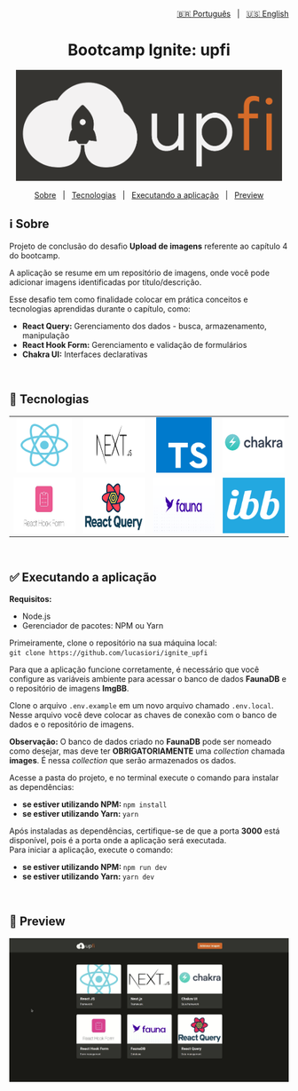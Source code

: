 <p align="right">
  <a href="https://github.com/lucasiori/ignite_upfi/blob/master/README.md">🇧🇷 Português</a> &nbsp;&nbsp;|&nbsp;&nbsp;
  <a href="https://github.com/lucasiori/ignite_upfi/blob/master/README.en-US.md">🇺🇸 English</a>
</p>

<h1 align="center">Bootcamp Ignite: upfi</h1>

<p align="center">
  <img src="https://github.com/lucasiori/ignite_upfi/blob/master/.github/logo.png" alt="Logo" height="200" />
</p>

<p align="center">
  <a href="#about">Sobre</a> &nbsp;&nbsp;|&nbsp;&nbsp;
  <a href="#techs">Tecnologias</a> &nbsp;&nbsp;|&nbsp;&nbsp;
  <a href="#running-application">Executando a aplicação</a> &nbsp;&nbsp;|&nbsp;&nbsp;
  <a href="#preview">Preview</a>
</p>

<h2 id="about">ℹ Sobre</h2>

<p>Projeto de conclusão do desafio <strong>Upload de imagens</strong> referente ao capítulo 4 do bootcamp.</p>
<p>A aplicação se resume em um repositório de imagens, onde você pode adicionar imagens identificadas por título/descrição.</p>
<p>Esse desafio tem como finalidade colocar em prática conceitos e tecnologias aprendidas durante o capítulo, como:</p>
<p>
  <ul>
    <li><strong>React Query:</strong> Gerenciamento dos dados - busca, armazenamento, manipulação</li>
    <li><strong>React Hook Form:</strong> Gerenciamento e validação de formulários</li>
    <li><strong>Chakra UI:</strong> Interfaces declarativas</li>
  </ul>
</p>

<br />

<h2 id="techs">🔧 Tecnologias</h2>

<table width="100%" align="center">
  <tbody>
    <tr>
      <td width="25%" align="center" vertical-align="middle">
        <a href="https://pt-br.reactjs.org/" target="_blank">
          <img src="https://github.com/lucasiori/ignite_upfi/blob/master/.github/react.jpg" alt="React" height="100" />
        </a>
      </td>
      <td width="25%" align="center" vertical-align="middle">
        <a href="https://nextjs.org/" target="_blank">
          <img src="https://github.com/lucasiori/ignite_upfi/blob/master/.github/nextjs.jpeg" alt="Next.js" height="100" />
        </a>
      </td>
      <td width="25%" align="center" vertical-align="middle">
        <a href="https://www.typescriptlang.org/" target="_blank">
          <img src="https://github.com/lucasiori/ignite_upfi/blob/master/.github/typescript.png" alt="Typescript" height="100" />
        </a>
      </td>
      <td width="25%" align="center" vertical-align="middle">
        <a href="https://chakra-ui.com/" target="_blank">
          <img src="https://github.com/lucasiori/ignite_upfi/blob/master/.github/chakra-ui.png" alt="Chakra UI" height="100" />
        </a>
      </td>
    </tr>
    <tr>
      <td width="25%" align="center" vertical-align="middle">
        <a href="https://react-hook-form.com/" target="_blank">
          <img src="https://github.com/lucasiori/ignite_upfi/blob/master/.github/react-hook-form.jpeg" alt="React Hook Form" height="100" />
        </a>
      </td>
      <td width="25%" align="center" vertical-align="middle">
        <a href="https://react-query.tanstack.com/" target="_blank">
          <img src="https://github.com/lucasiori/ignite_upfi/blob/master/.github/react-query.png" alt="React Query" height="100" />
        </a>
      </td>
      <td width="25%" align="center" vertical-align="middle">
        <a href="https://fauna.com/" target="_blank">
          <img src="https://github.com/lucasiori/ignite_upfi/blob/master/.github/faunadb.png" alt="Fauna DB" height="100" />
        </a>
      </td>
      <td width="25%" align="center" vertical-align="middle">
        <a href="https://pt-br.imgbb.com/" target="_blank">
          <img src="https://github.com/lucasiori/ignite_upfi/blob/master/.github/imgbb.png" alt="ImgBB" width="150" height="100" />
        </a>
      </td>
    </tr>
  </tbody>
</table>

<br />

<h2 id="running-application">✅ Executando a aplicação</h2>

<strong>Requisitos:</strong>
<ul>
  <li>Node.js</li>
  <li>Gerenciador de pacotes: NPM ou Yarn</li>
</ul>

<p>
  Primeiramente, clone o repositório na sua máquina local: <br />
  <code>git clone https://github.com/lucasiori/ignite_upfi</code>
</p>

<p>
  Para que a aplicação funcione corretamente, é necessário que você configure as variáveis ambiente para acessar o banco de dados <strong>FaunaDB</strong> e
  o repositório de imagens <strong>ImgBB</strong>.
</p>
<p>
  Clone o arquivo <code>.env.example</code> em um novo arquivo chamado <code>.env.local</code>. Nesse arquivo você deve colocar as chaves de conexão com o
  banco de dados e o repositório de imagens.
</p>
<p>
  <strong>Observação:</strong> O banco de dados criado no <strong>FaunaDB</strong> pode ser nomeado como desejar, mas deve ter <strong>OBRIGATORIAMENTE</strong>
  uma <i>collection</i> chamada <strong>images</strong>. É nessa <i>collection</i> que serão armazenados os dados.
</p>

<p>
  Acesse a pasta do projeto, e no terminal execute o comando para instalar as dependências: <br />
  <ul>
    <li>
      <strong>se estiver utilizando NPM: </strong>
      <code>npm install</code>
    </li>
    <li>
      <strong>se estiver utilizando Yarn: </strong>
      <code>yarn</code>
    </li>
  </ul>
</p>

<p>
  Após instaladas as dependências, certifique-se de que a porta <strong>3000</strong> está disponível, pois é a porta onde a aplicação será executada. <br />
  Para iniciar a aplicação, execute o comando: <br />
  <ul>
    <li>
      <strong>se estiver utilizando NPM: </strong>
      <code>npm run dev</code>
    </li>
    <li>
      <strong>se estiver utilizando Yarn: </strong>
      <code>yarn dev</code>
    </li>
  </ul>
</p>

<br />

<h2 id="preview">👀 Preview</h2>

<p align="center">
  <img src="https://github.com/lucasiori/ignite_upfi/blob/master/.github/demo.gif" alt="Demonstração" />
</p>
